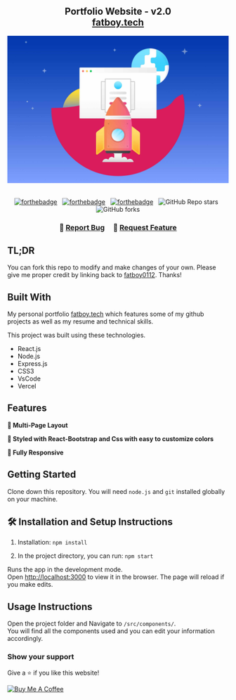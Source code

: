 <h2 align="center">
  Portfolio Website - v2.0<br/>
  <a href="https://fatboy.vercel.app/" target="_blank">fatboy.tech</a>
</h2>
<div align="center">
  <img alt="Demo" src="./Images/readme-img.jpg" />
</div>

<br/>

<center>

[![forthebadge](https://forthebadge.com/images/badges/built-with-love.svg)](https://forthebadge.com) &nbsp;
[![forthebadge](https://forthebadge.com/images/badges/made-with-javascript.svg)](https://forthebadge.com) &nbsp;
[![forthebadge](https://forthebadge.com/images/badges/open-source.svg)](https://forthebadge.com) &nbsp;
![GitHub Repo stars](https://img.shields.io/github/stars/fatboy0112/Portfolio?color=red&logo=github&style=for-the-badge) &nbsp;
![GitHub forks](https://img.shields.io/github/forks/fatboy0112/Portfolio?color=red&logo=github&style=for-the-badge)

</center>

<h3 align="center">
    🔹
    <a href="https://github.com/fatboy0112/Portfolio/issues">Report Bug</a> &nbsp; &nbsp;
    🔹
    <a href="https://github.com/fatboy0112/Portfolio/issues">Request Feature</a>
</h3>

## TL;DR

You can fork this repo to modify and make changes of your own. Please give me proper credit by linking back to [fatboy0112](https://github.com/fatboy0112/Portfolio). Thanks!

## Built With

My personal portfolio <a href="https://fatboy.vercel.app/" target="_blank">fatboy.tech</a> which features some of my github projects as well as my resume and technical skills.<br/>

This project was built using these technologies.

- React.js
- Node.js
- Express.js
- CSS3
- VsCode
- Vercel

## Features

**📖 Multi-Page Layout**

**🎨 Styled with React-Bootstrap and Css with easy to customize colors**

**📱 Fully Responsive**

## Getting Started

Clone down this repository. You will need `node.js` and `git` installed globally on your machine.

## 🛠 Installation and Setup Instructions

1. Installation: `npm install`

2. In the project directory, you can run: `npm start`

Runs the app in the development mode.\
Open [http://localhost:3000](http://localhost:3000) to view it in the browser.
The page will reload if you make edits.

## Usage Instructions

Open the project folder and Navigate to `/src/components/`. <br/>
You will find all the components used and you can edit your information accordingly.

### Show your support

Give a ⭐ if you like this website!

<a href="https://www.buymeacoffee.com/fatboy0112" target="_blank"><img src="https://cdn.buymeacoffee.com/buttons/v2/default-violet.png" alt="Buy Me A Coffee" height= "60px" width= "217px" ></a>
